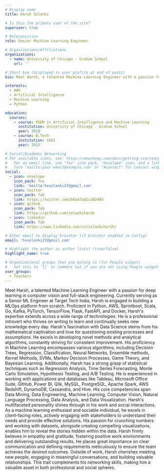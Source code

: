 ```yaml
---
# Display name
title: Harsh Solanki

# Is this the primary user of the site?
superuser: true

# Role/position
role: Senior Machine Learning Engineer

# Organizations/Affiliations
organizations:
  - name: University of Chicago - Graham School
    url: ''

# Short bio (displayed in user profile at end of posts)
bio: Meet Harsh, a talented Machine Learning Engineer with a passion for deep learning in computer vision and full-stack engineering. Currently serving as a Senior ML Engineer at Target Tech India, Harsh is engaged in building a MLOps platform from scratch.

interests:
  - AWS
  - Artificial Intelligence
  - Machine Learning
  - Python

education:
  courses:
    - course: PGDM in Artificial Intelligence and Machine Learning
      institution: University of Chicago - Graham School
      year: 2019
    - course: B.Tech
      institution: CDGI
      year: 2015

# Social/Academic Networking
# For available icons, see: https://wowchemy.com/docs/getting-started/page-builder/#icons
#   For an email link, use "fas" icon pack, "envelope" icon, and a link in the
#   form "mailto:your-email@example.com" or "#contact" for contact widget.
social:
  - icon: envelope
    icon_pack: fas
    link: 'mailto:hvsolanki27@gmail.com'
  - icon: twitter
    icon_pack: fab
    link: https://twitter.com/b63a7ad1ca92484
  - icon: github
    icon_pack: fab
    link: https://github.com/solankiharsh
  - icon: linkedin
    icon_pack: fab
    link: https://www.linkedin.com/in/solankiharsh/

# Enter email to display Gravatar (if Gravatar enabled in Config)
email: 'hvsolanki27@gmail.com'

# Highlight the author in author lists? (true/false)
highlight_name: true

# Organizational groups that you belong to (for People widget)
#   Set this to `[]` or comment out if you are not using People widget.
user_groups:
  - Teachers
---
```


Meet Harsh, a talented Machine Learning Engineer with a passion for deep learning in computer vision and full-stack engineering. Currently serving as a Senior ML Engineer at Target Tech India, Harsh is engaged in building a MLOps platform from scratch. Proficient in Python, AWS, Sprintboot, Scala, Go, Kafka, PyTorch, TensorFlow, Flask, FastAPI, and Docker, Harsh's expertise extends across a wide range of technologies. He is a professional introvert who thrives on writing to learn and continually seeks new knowledge every day. Harsh's fascination with Data Science stems from his mathematical captivation and love for questioning existing processes and assumptions. He excels in developing novel methods and analytical algorithms, constantly striving for consistent improvement. His proficiency in Machine Learning encompasses various algorithms, including Decision Trees, Regression, Classification, Neural Networks, Ensemble methods, Kernel Methods, SVMs, Markov Decision Processes, Game Theory, and Bayesian Learning. Additionally, Harsh has a strong grasp of statistical techniques such as Regression Analysis, Time Series Forecasting, Monte Carlo Simulation, Hypothesis Testing, and A/B Testing. He is experienced in working with applications and databases like Tableau, Microsoft Office Suite, GitHub, Power BI, Qlik, MySQL, PostgreSQL, Apache Spark, AWS Redshift, DynamoDB, Cassandra, and Hive. His core competencies span Data Mining, Data Engineering, Machine Learning, Computer Vision, Natural Language Processing, Data Analysis, and Data Visualization. Harsh's multifaceted personality shines through in his work and social interactions. As a machine learning enthusiast and sociable individual, he excels in client-facing roles, actively engaging with stakeholders to understand their needs and provide effective solutions. His passion for crunching numbers and working with datasets, alongside creating compelling visualizations, enables him to reveal the stories hidden within the data. Harsh firmly believes in empathy and gratitude, fostering positive work environments and delivering outstanding results. He places great importance on clear communication and defining requirements meticulously to ensure the team achieves the desired outcomes. Outside of work, Harsh cherishes meeting new people, engaging in meaningful conversations, and building valuable relationships. This trait complements his networking skills, making him a valuable asset in both professional and social spheres.